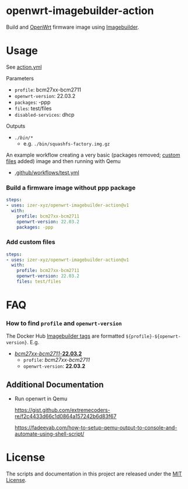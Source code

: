 # openwrt-imagebuilder-action

Build and [OpenWrt](https://openwrt.org) firmware image using [Imagebuilder](https://openwrt.org/docs/guide-user/additional-software/imagebuilder).

# Usage

See [action.yml](action.yml)

Parameters

 * `profile`: bcm27xx-bcm2711
 * `openwrt-version`: 22.03.2
 * `packages`: -ppp 
 * `files`: test/files
 * `disabled-services`: dhcp

Outputs

 * *`./bin/*`*
   * e.g. `./bin/squashfs-factory.img.gz`

An example workflow creating a very basic (packages removed; [custom files](test/files) added) image and then running with Qemu

 * [.github/workflows/test.yml](.github/workflows/test.yml)

### Build a firmware image without ppp package

```yaml
steps:
- uses: izer-xyz/openwrt-imagebuilder-action@v1
  with:
    profile: bcm27xx-bcm2711
    openwrt-version: 22.03.2
    packages: -ppp 
```

### Add custom files

```yaml
steps:
- uses: izer-xyz/openwrt-imagebuilder-action@v1
  with:
    profile: bcm27xx-bcm2711
    openwrt-version: 22.03.2
    files: test/files
```

# FAQ

### How to find `profile` and `openwrt-version`

The Docker Hub [Imagebuilder tags](https://hub.docker.com/r/openwrtorg/imagebuilder/tags) are formatted `${profile}-${openwrt-version}`. E.g.

  * [*bcm27xx-bcm2711*-**22.03.2**](https://hub.docker.com/layers/openwrtorg/imagebuilder/bcm27xx-bcm2711-22.03.2/)
    * `profile`: *bcm27xx-bcm2711*
    * `openwrt-version`: **22.03.2**

## Additional Documentation

 * Run openwrt in Qemu
   
   https://gist.github.com/extremecoders-re/f2c4433d66c1d0864a157242b6d83f67
   
   https://fadeevab.com/how-to-setup-qemu-output-to-console-and-automate-using-shell-script/

# License

The scripts and documentation in this project are released under the [MIT License](LICENSE).
